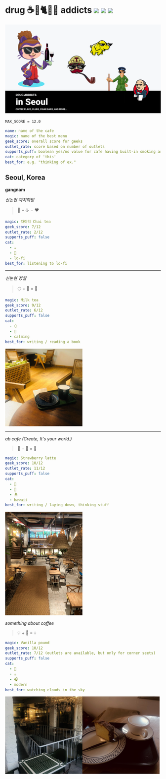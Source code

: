 # drug ☕️🚬🐈👩‍💻  addicts ![](https://img.shields.io/badge/coffee-on-brightgreen) ![](https://img.shields.io/badge/addiction-on-brightgreen) ![](https://img.shields.io/badge/cigaretes-on-brightgreen)

![](./doc/cover.png)



`MAX_SCORE = 12.0`

```yml
name: name of the cafe
magic: name of the best menu
geek_score: overall score for geeks
outlet_rate: score based on number of outlets
supports_puff: boolean yes/no value for cafe having built-in smoking area
cat: category of 'this'
best_for: e.g. "thinking of ex."
```

## Seoul, Korea
**gangnam**


*신논현 까치화방*
> 🌹 + ☕️ = ❤️
```yml
magic: 차이티 Chai tea
geek_score: 7/12
outlet_rate: 2/12
supports_puff: false
cat: 
  - ☕️
  - 🌹
  - lo-fi
best_for: listening to lo-fi
```



---------



*신논현 정월*

> 🌕 + 🍵 = 🚪
```yml
magic: Milk tea
geek_score: 9/12
outlet_rate: 6/12
supports_puff: false
cat: 
  - 🌕
  - 🎋
  - calming
best_for: writing / reading a book
```

<img src="./images/seoul-jung-wol-gangnam.jpg" height="250"/>





--------

*ab cafe (Create, It's your world.)*

> 🍓 + 🌴 = 🌅

```yaml
magic: Strawberry latte
geek_score: 10/12
outlet_rate: 11/12
supports_puff: false
cat: 
  - 🌺
  - 🌴
  - 🏝
  - hawaii
best_for: writing / laying down, thinking stuff
```

<img src="./images/seoul-ab-acfe-gangnam.jpg" width="250"/>



*something about coffee*

> 💡 + 🍞 = 💀

```yaml
magic: Vanilla pound
geek_score: 10/12
outlet_rate: 7/12 (outlets are available, but only for corner seets)
supports_puff: false
cat: 
  - 🍞
  - ☕️
  - 🎧
  - modern
best_for: watching clouds in the sky
```

<img src="./images/seoul-something-about-coffee-1.jpg" width="250"/><img src="./images/seoul-something-about-coffee-2.jpg" width="250"/>



